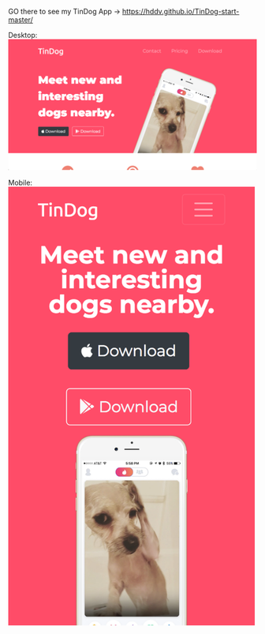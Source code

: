 GO there to see my TinDog App -> https://hddv.github.io/TinDog-start-master/

Desktop:
![alt main](./images/main.png)


Mobile:
<img src="./images/main2.png" width="500">

